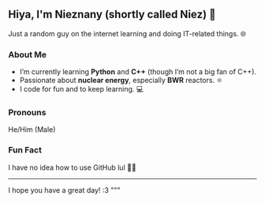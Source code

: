 ## Hiya, I'm Nieznany (shortly called Niez) 👋

Just a random guy on the internet learning and doing IT-related things. 🌐

### About Me
- I’m currently learning **Python** and **C++** (though I’m not a big fan of C++).
- Passionate about **nuclear energy**, especially **BWR** reactors. ⚛️
- I code for fun and to keep learning. 💻

### Pronouns
He/Him (Male)

### Fun Fact
I have no idea how to use GitHub lul 🤷‍♂️

---

I hope you have a great day! :3
"""
